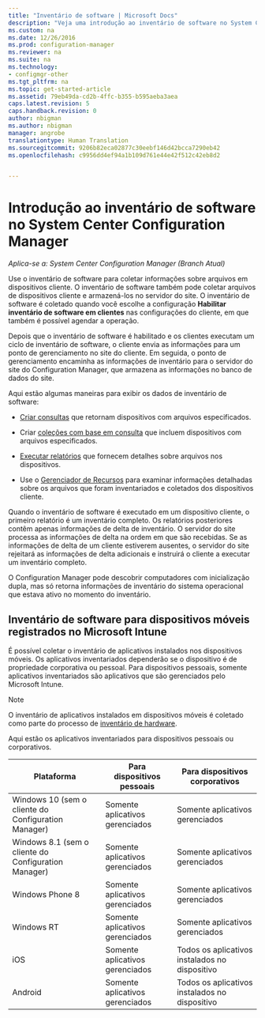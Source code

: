 ```yaml
---
title: "Inventário de software | Microsoft Docs"
description: "Veja uma introdução ao inventário de software no System Center Configuration Manager."
ms.custom: na
ms.date: 12/26/2016
ms.prod: configuration-manager
ms.reviewer: na
ms.suite: na
ms.technology:
- configmgr-other
ms.tgt_pltfrm: na
ms.topic: get-started-article
ms.assetid: 79eb49da-cd2b-4ffc-b355-b595aeba3aea
caps.latest.revision: 5
caps.handback.revision: 0
author: nbigman
ms.author: nbigman
manager: angrobe
translationtype: Human Translation
ms.sourcegitcommit: 9206b82eca02877c30eebf146d42bcca7290eb42
ms.openlocfilehash: c9956dd4ef94a1b109d761e44e42f512c42eb8d2


---
```

# <a name="introduction-to-software-inventory-in-system-center-configuration-manager"></a>Introdução ao inventário de software no System Center Configuration Manager

*Aplica-se a: System Center Configuration Manager (Branch Atual)*

Use o inventário de software para coletar informações sobre arquivos em dispositivos cliente. O inventário de software também pode coletar arquivos de dispositivos cliente e armazená-los no servidor do site. O inventário de software é coletado quando você escolhe a configuração **Habilitar inventário de software em clientes** nas configurações do cliente, em que também é possível agendar a operação.  

Depois que o inventário de software é habilitado e os clientes executam um ciclo de inventário de software, o cliente envia as informações para um ponto de gerenciamento no site do cliente. Em seguida, o ponto de gerenciamento encaminha as informações de inventário para o servidor do site do Configuration Manager, que armazena as informações no banco de dados do site.   

 Aqui estão algumas maneiras para exibir os dados de inventário de software:  

-   [Criar consultas](../../../../core/servers/manage/queries-technical-reference.md) que retornam dispositivos com arquivos especificados.   

-   Criar [coleções com base em consulta](../../../../core/clients/manage/collections/introduction-to-collections.md) que incluem dispositivos com arquivos especificados.   

-   [Executar relatórios](../../../../core/servers/manage/reporting.md) que fornecem detalhes sobre arquivos nos dispositivos. 

-   Use o [Gerenciador de Recursos](../../../../core/clients/manage/inventory/use-resource-explorer-to-view-software-inventory.md) para examinar informações detalhadas sobre os arquivos que foram inventariados e coletados dos dispositivos cliente.   

 Quando o inventário de software é executado em um dispositivo cliente, o primeiro relatório é um inventário completo. Os relatórios posteriores contêm apenas informações de delta de inventário. O servidor do site processa as informações de delta na ordem em que são recebidas. Se as informações de delta de um cliente estiverem ausentes, o servidor do site rejeitará as informações de delta adicionais e instruirá o cliente a executar um inventário completo.  

 O Configuration Manager pode descobrir computadores com inicialização dupla, mas só retorna informações de inventário do sistema operacional que estava ativo no momento do inventário.  

## <a name="software-inventory-for-mobile-devices-enrolled-with-microsoft-intune"></a>Inventário de software para dispositivos móveis registrados no Microsoft Intune  
 É possível coletar o inventário de aplicativos instalados nos dispositivos móveis. Os aplicativos inventariados dependerão se o dispositivo é de propriedade corporativa ou pessoal. Para dispositivos pessoais, somente aplicativos inventariados são aplicativos que são gerenciados pelo Microsoft Intune.  

> [!NOTE]  
>  O inventário de aplicativos instalados em dispositivos móveis é coletado como parte do processo de [inventário de hardware](../../../../core/clients/manage/inventory/mobile-device-hardware-inventory-hybrid.md).  

 Aqui estão os aplicativos inventariados para dispositivos pessoais ou corporativos.  

|Plataforma|Para dispositivos pessoais|Para dispositivos corporativos|  
|--------------|---------------------------------|--------------------------------|  
|Windows 10 (sem o cliente do Configuration Manager)|Somente aplicativos gerenciados|Somente aplicativos gerenciados| 
|Windows 8.1 (sem o cliente do Configuration Manager)|Somente aplicativos gerenciados|Somente aplicativos gerenciados|  
|Windows Phone 8|Somente aplicativos gerenciados|Somente aplicativos gerenciados|  
|Windows RT|Somente aplicativos gerenciados|Somente aplicativos gerenciados|  
|iOS|Somente aplicativos gerenciados|Todos os aplicativos instalados no dispositivo|  
|Android|Somente aplicativos gerenciados|Todos os aplicativos instalados no dispositivo|  





<!--HONumber=Dec16_HO5-->


